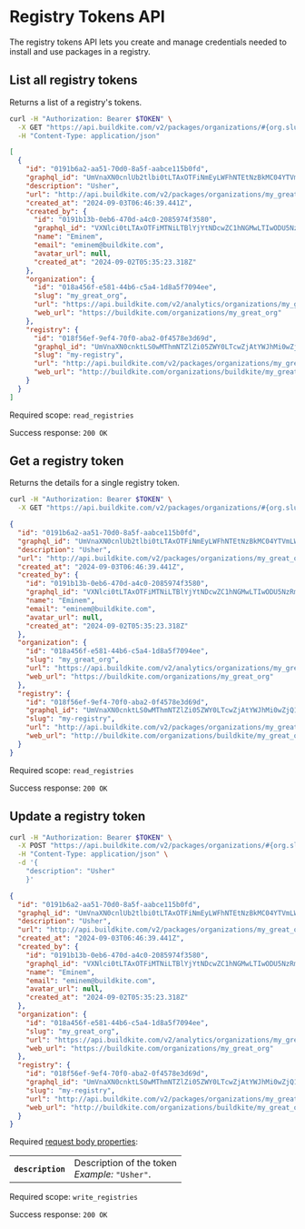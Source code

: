 # Registry Tokens API

The registry tokens API lets you create and manage credentials needed to install and use packages in a registry.

## List all registry tokens

Returns a list of a registry's tokens.

```bash
curl -H "Authorization: Bearer $TOKEN" \
  -X GET "https://api.buildkite.com/v2/packages/organizations/#{org.slug}/registries/#{registry.slug}/tokens" \
  -H "Content-Type: application/json"
```

```json
[
  {
    "id": "0191b6a2-aa51-70d0-8a5f-aabce115b0fd",
    "graphql_id": "UmVnaXN0cnlUb2tlbi0tLTAxOTFiNmEyLWFhNTEtNzBkMC04YTVmLWFhYmNlMTE1YjBmZA==",
    "description": "Usher",
    "url": "http://api.buildkite.com/v2/packages/organizations/my_great_org/registries/my-registry/tokens/0191b6a2-aa51-70d0-8a5f-aabce115b0fd",
    "created_at": "2024-09-03T06:46:39.441Z",
    "created_by": {
      "id": "0191b13b-0eb6-470d-a4c0-2085974f3580",
      "graphql_id": "VXNlci0tLTAxOTFiMTNiLTBlYjYtNDcwZC1hNGMwLTIwODU5NzRmMzU4MA==",
      "name": "Eminem",
      "email": "eminem@buildkite.com",
      "avatar_url": null,
      "created_at": "2024-09-02T05:35:23.318Z"
    },
    "organization": {
      "id": "018a456f-e581-44b6-c5a4-1d8a5f7094ee",
      "slug": "my_great_org",
      "url": "https://api.buildkite.com/v2/analytics/organizations/my_great_org",
      "web_url": "https://buildkite.com/organizations/my_great_org"
    },
    "registry": {
      "id": "018f56ef-9ef4-70f0-aba2-0f4578e3d69d",
      "graphql_id": "UmVnaXN0cnktLS0wMThmNTZlZi05ZWY0LTcwZjAtYWJhMi0wZjQ1NzhlM2Q2OWQ=",
      "slug": "my-registry",
      "url": "http://api.buildkite.com/v2/packages/organizations/my_great_org/registries/my-registry",
      "web_url": "http://buildkite.com/organizations/buildkite/my_great_org/registries/my-registry"
    }
  }
]
```

Required scope: `read_registries`

Success response: `200 OK`

## Get a registry token

Returns the details for a single registry token.

```bash
curl -H "Authorization: Bearer $TOKEN" \
  -X GET "https://api.buildkite.com/v2/packages/organizations/#{org.slug}/registries/#{registry.slug}/tokens/#{id}"
```

```json
{
  "id": "0191b6a2-aa51-70d0-8a5f-aabce115b0fd",
  "graphql_id": "UmVnaXN0cnlUb2tlbi0tLTAxOTFiNmEyLWFhNTEtNzBkMC04YTVmLWFhYmNlMTE1YjBmZA==",
  "description": "Usher",
  "url": "http://api.buildkite.com/v2/packages/organizations/my_great_org/registries/my-registry/tokens/0191b6a2-aa51-70d0-8a5f-aabce115b0fd",
  "created_at": "2024-09-03T06:46:39.441Z",
  "created_by": {
    "id": "0191b13b-0eb6-470d-a4c0-2085974f3580",
    "graphql_id": "VXNlci0tLTAxOTFiMTNiLTBlYjYtNDcwZC1hNGMwLTIwODU5NzRmMzU4MA==",
    "name": "Eminem",
    "email": "eminem@buildkite.com",
    "avatar_url": null,
    "created_at": "2024-09-02T05:35:23.318Z"
  },
  "organization": {
    "id": "018a456f-e581-44b6-c5a4-1d8a5f7094ee",
    "slug": "my_great_org",
    "url": "https://api.buildkite.com/v2/analytics/organizations/my_great_org",
    "web_url": "https://buildkite.com/organizations/my_great_org"
  },
  "registry": {
    "id": "018f56ef-9ef4-70f0-aba2-0f4578e3d69d",
    "graphql_id": "UmVnaXN0cnktLS0wMThmNTZlZi05ZWY0LTcwZjAtYWJhMi0wZjQ1NzhlM2Q2OWQ=",
    "slug": "my-registry",
    "url": "http://api.buildkite.com/v2/packages/organizations/my_great_org/registries/my-registry",
    "web_url": "http://buildkite.com/organizations/buildkite/my_great_org/registries/my-registry"
  }
}
```

Required scope: `read_registries`

Success response: `200 OK`

## Update a registry token

```bash
curl -H "Authorization: Bearer $TOKEN" \
  -X POST "https://api.buildkite.com/v2/packages/organizations/#{org.slug}/registries/#{registry.slug}/tokens/#{id}" \
  -H "Content-Type: application/json" \
  -d '{
    "description": "Usher"
    }' 
```

```json
{
  "id": "0191b6a2-aa51-70d0-8a5f-aabce115b0fd",
  "graphql_id": "UmVnaXN0cnlUb2tlbi0tLTAxOTFiNmEyLWFhNTEtNzBkMC04YTVmLWFhYmNlMTE1YjBmZA==",
  "description": "Usher",
  "url": "http://api.buildkite.com/v2/packages/organizations/my_great_org/registries/my-registry/tokens/0191b6a2-aa51-70d0-8a5f-aabce115b0fd",
  "created_at": "2024-09-03T06:46:39.441Z",
  "created_by": {
    "id": "0191b13b-0eb6-470d-a4c0-2085974f3580",
    "graphql_id": "VXNlci0tLTAxOTFiMTNiLTBlYjYtNDcwZC1hNGMwLTIwODU5NzRmMzU4MA==",
    "name": "Eminem",
    "email": "eminem@buildkite.com",
    "avatar_url": null,
    "created_at": "2024-09-02T05:35:23.318Z"
  },
  "organization": {
    "id": "018a456f-e581-44b6-c5a4-1d8a5f7094ee",
    "slug": "my_great_org",
    "url": "https://api.buildkite.com/v2/analytics/organizations/my_great_org",
    "web_url": "https://buildkite.com/organizations/my_great_org"
  },
  "registry": {
    "id": "018f56ef-9ef4-70f0-aba2-0f4578e3d69d",
    "graphql_id": "UmVnaXN0cnktLS0wMThmNTZlZi05ZWY0LTcwZjAtYWJhMi0wZjQ1NzhlM2Q2OWQ=",
    "slug": "my-registry",
    "url": "http://api.buildkite.com/v2/packages/organizations/my_great_org/registries/my-registry",
    "web_url": "http://buildkite.com/organizations/buildkite/my_great_org/registries/my-registry"
  }
}
```

Required [request body properties](/docs/api#request-body-properties):

<table class="responsive-table">
<tbody>
  <tr><th><code>description</code></th><td>Description of the token<br><em>Example:</em> <code>"Usher"</code>.</td></tr>
</tbody>
</table>

Required scope: `write_registries`

Success response: `200 OK`
